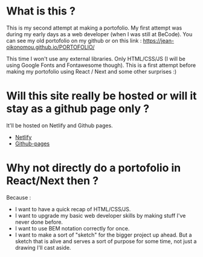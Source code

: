 # What is this ?
This is my second attempt at making a portofolio. My first attempt was during my early days as a web developer (when I was still at BeCode). You can see my old portofolio on my github or on this link :
https://jean-oikonomou.github.io/PORTOFOLIO/

This time I won't use any external libraries. Only HTML/CSS/JS (I will be using Google Fonts and Fontawesome though). This is a first attempt before making my portofolio using React / Next and some other surprises :)

# Will this site really be hosted or will it stay as a github page only ?
It'll be hosted on Netlify and Github pages.

- [Netlify](https://festive-sinoussi-9f090b.netlify.com/)
- [Github-pages](https://jean-oikonomou.github.io/portofolio_v2/)

# Why not directly do a portofolio in React/Next then ?
Because :
- I want to have a quick recap of HTML/CSS/JS.
- I want to upgrade my basic web developer skills by making stuff I've never done before.
- I want to use BEM notation correctly for once.
- I want to make a sort of "sketch" for the bigger project up ahead. But a sketch that is alive and serves a sort of purpose for some time, not just a drawing I'll cast aside.